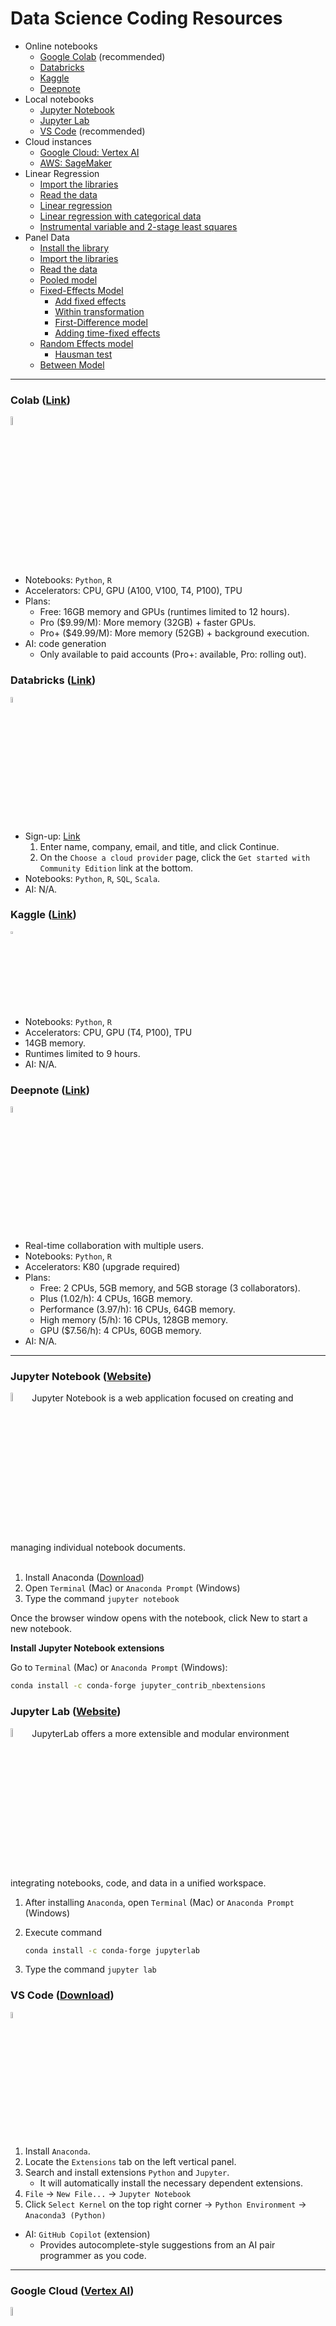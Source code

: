 # Data Science Coding Resources

- Online notebooks
  - [Google Colab](#colab-link) (recommended)
  - [Databricks](#databricks-link)
  - [Kaggle](#kaggle-link)
  - [Deepnote](#deepnote-link)
- Local notebooks
  - [Jupyter Notebook](#jupyter-notebook-website)
  - [Jupyter Lab](#jupyter-lab-website)
  - [VS Code](#vs-code-download) (recommended)
- Cloud instances
  - [Google Cloud: Vertex AI](#google-cloud-vertex-ai)
  - [AWS: SageMaker](#aws-sagemaker)
- Linear Regression
  - [Import the libraries](#1-import-the-libraries)
  - [Read the data](#2-import-the-libraries)
  - [Linear regression](#3-linear-regression)
  - [Linear regression with categorical data](#4-linear-regression-with-categorical-data)
  - [Instrumental variable and 2-stage least squares](#5-instrumental-variable-and-2-stage-least-squares)
- Panel Data
  - [Install the library](#1-install-the-library)
  - [Import the libraries](#2-read-the-data-and-store-it-in-a-data-frame-df)
  - [Read the data](#3-read-the-data-and-store-it-in-a-data-frame-df)
  - [Pooled model](#4-pooled-model)
  - [Fixed-Effects Model](#5-fixed-effects-model)
    - [Add fixed effects](#a-add-fixed-effects)
    - [Within transformation](#b-within-transformation-within-estimator)
    - [First-Difference model](#c-first-difference-model)
    - [Adding time-fixed effects](#d-adding-time-fixed-effects)
  - [Random Effects model](#6-random-effects-model)
    - [Hausman test](#hausman-test)
  - [Between Model](#7-between-model-between-estimator)
  
---

### Colab ([Link](https://colab.google))
<img draggable="false" src="/image/colab_icon.png" alt="" style="width: 6%; padding-bottom:5px; pointer-events:none"/>

- Notebooks: `Python`, `R`
- Accelerators: CPU, GPU (A100, V100, T4, P100), TPU
- Plans:
  - Free: 16GB memory and GPUs (runtimes limited to 12 hours).
  - Pro ($9.99/M): More memory (32GB) + faster GPUs.
  - Pro+ ($49.99/M): More memory (52GB) + background execution.
- AI: code generation
  - Only available to paid accounts (Pro+: available, Pro: rolling out).

### Databricks ([Link](https://community.cloud.databricks.com/))
<img draggable="false" src="/image/db_icon.png" alt="" style="width: 5%; padding-bottom:5px; pointer-events:none"/>

- Sign-up: [Link](https://www.databricks.com/try-databricks#account)
  1. Enter name, company, email, and title, and click Continue.
  2. On the `Choose a cloud provider` page, click the `Get started with Community Edition` link at the bottom.
- Notebooks: `Python`, `R`, `SQL`, `Scala`.
- AI: N/A.

### Kaggle ([Link](https://www.kaggle.com/code))
<img draggable="false" src="/image/kaggle_icon.png" alt="" style="width: 3%; padding-bottom:5px; pointer-events:none"/>

- Notebooks: `Python`, `R`
- Accelerators: CPU, GPU (T4, P100), TPU
- 14GB memory.
- Runtimes limited to 9 hours.
- AI: N/A.

### Deepnote ([Link](https://deepnote.com/workspace))
<img draggable="false" src="/image/dn_icon.png" alt="" style="width: 5%; padding-bottom:5px; pointer-events:none"/>

- Real-time collaboration with multiple users.
- Notebooks: `Python`, `R`
- Accelerators: K80 (upgrade required)
- Plans:
  - Free: 2 CPUs, 5GB memory, and 5GB storage (3 collaborators).
  - Plus (1.02/h): 4 CPUs, 16GB memory.
  - Performance (3.97/h): 16 CPUs, 64GB memory.
  - High memory (5/h): 16 CPUs, 128GB memory.
  - GPU ($7.56/h): 4 CPUs, 60GB memory.
- AI: N/A.

---
### Jupyter Notebook ([Website](https://jupyter.org/))  
<img draggable="false" src="/image/jn_icon.png" alt="" style="width: 6%; padding-bottom:5px; pointer-events:none"/>
Jupyter Notebook is a web application focused on creating and managing individual notebook documents.<br><br>

1. Install Anaconda ([Download](https://www.anaconda.com/download#downloads))
2. Open `Terminal` (Mac) or `Anaconda Prompt` (Windows)
3. Type the command `jupyter notebook`
 
Once the browser window opens with the notebook, click New to start a new notebook.

**Install Jupyter Notebook extensions**

Go to `Terminal` (Mac) or `Anaconda Prompt` (Windows):

```sh
conda install -c conda-forge jupyter_contrib_nbextensions
```

### Jupyter Lab ([Website](https://jupyterlab.readthedocs.io/en/latest/))
<img draggable="false" src="/image/jl_icon.png" alt="" style="width: 6%; padding-bottom:5px; pointer-events:none"/>
JupyterLab offers a more extensible and modular environment integrating notebooks, code, and data in a unified workspace.<br>

1. After installing `Anaconda`, open `Terminal` (Mac) or `Anaconda Prompt` (Windows)
2. Execute command
   
   ```sh
   conda install -c conda-forge jupyterlab
   ```
3. Type the command `jupyter lab`

### VS Code ([Download](https://code.visualstudio.com/))
<img draggable="false" src="/image/vscode_icon.png" alt="" style="width: 5%; padding-bottom:5px; pointer-events:none"/>

1. Install `Anaconda`.
2. Locate the `Extensions` tab on the left vertical panel.
3. Search and install extensions `Python` and `Jupyter`.
   - It will automatically install the necessary dependent extensions.
4. `File` → `New File...` → `Jupyter Notebook`
5. Click `Select Kernel` on the top right corner → `Python Environment` → `Anaconda3 (Python)`
   
- AI: `GitHub Copilot` (extension)
  - Provides autocomplete-style suggestions from an AI pair programmer as you code. 

---

### Google Cloud ([Vertex AI](https://console.cloud.google.com/vertex-ai/workbench/user-managed?hl=en))
<img draggable="false" src="/image/gc_icon.png" alt="" style="width: 6%; padding-bottom:5px; pointer-events:none"/>

- Setup:
  1. Create a `project`.
  2. `Notebooks` -> `Workbench` -> `User-managed Notebooks` -> `Create New`
     - Default: 4 CPUs, 15GB memory, 100GB storage.
- New instance environments: `Python 3` (recommended), `Tensorflow`, `PyTorch`
  - `Tensorflow` and `PyTorch` instances: Available to add a `T4 GPU`.
- Pricing: $0.15 hourly
  - [Pricing](https://cloud.google.com/vertex-ai/pricing) for other instance configurations.

### AWS ([SageMaker](https://us-west-1.console.aws.amazon.com/sagemaker/home?region=us-west-1#/notebook-instances))
<img draggable="false" src="/image/aws_icon.png" alt="" style="width: 8%; padding-bottom:5px; pointer-events:none"/>

- Setup:
  1. `Create notebook instance`.
  2. Notebook instance type: `ml.t3.medium`.
     - 2 CPUs, 4GB memory, 125GB storage.
  3. [Pricing](https://aws.amazon.com/sagemaker/pricing/) for other instance configurations.

---

### Regression

These are the first *two columns* of the data:

|     Y    |     X1    |     X2    | Category | Variable with Space | Instrument |
|:--------:|:---------:|:---------:|:--------:|:-------------------:|------------|
| 0.129082 |  0.496714 | -0.349898 |     B    |      -0.828995      | -1.415371  |
| 1.857186 | -0.138264 |  0.350462 |     B    |      -0.560181      | -0.420645  |

The `Category` variable includes three categories: `A`, `B`, and `C`. The variable named `Variable with Space` has spaces in its name. `Y` is the dependent/outcome variable.

#### 1. Import the libraries

  ```py
  import pandas as pd
  import statsmodels.api as sm
  import statsmodels.formula.api as smf
  from statsmodels.sandbox.regression.gmm import IV2SLS
  ```

#### 2. Read the [data](https://github.com/haochehsu/Data-Science-Coding-Resources/blob/main/data.csv) and store it in a data frame `df`
  
  ```py
  df = pd.read_csv('data.csv')
  ```
   
#### 3. Linear regression
   
   $y_i= \beta_0 + \beta_1x_{1i} + \beta_2x_{2i} + \beta_3x_{\text{variable with space}, i} + \epsilon_i$
   
  - Passing in variables
  
    ```py
    y = df['Y']
    X = df[['X1', 'X2', 'Variable with Space']]
    
    X = sm.add_constant(X)
    
    model = sm.OLS(y, X).fit()
    
    print(model.summary())

  - Passing in formula
     
    ```py
    model = smf.ols(formula='Y ~ X1 + X2 + Q("Variable with Space")', data=df).fit()
    print(model.summary())
    ```
   
#### 4. Linear regression with categorical data

$y_i= \beta_0 + \beta_1x_{i} + \beta_2 \cdot \mathbb{1}\lbrace \text{Category} = A\rbrace_i + \beta_3 \cdot \mathbb{1}\lbrace \text{Category} = B\rbrace_i + \beta_4 \cdot \mathbb{1}\lbrace \text{Category} = C\rbrace_i + \epsilon_i$
  
  - Passing in variables
  
    ```sh
    dummies = pd.get_dummies(df['Category'], drop_first=True, sparse=True, prefix="Category")
    X = pd.concat([df[['X1']], dummies], axis=1)
    
    X = sm.add_constant(X)
    
    model = sm.OLS(df['Y'], X).fit()
    print(model.summary())
    ```
    
  - Passing in formula
  
    ```sh
    model = smf.ols(formula='Y ~ X1 + C(Category)', data=df).fit()
    print(model.summary())
    ```

#### 5. Instrumental variable and 2-stage least squares

Suppose $x_{1i}$ is correlated with $\epsilon_i$ (endogenous $x_{1i}$). `Instrument` is correlated with $x_{1i}$ but uncorrelated with $\epsilon_i$:

$x_{1i} = \alpha_0 + \alpha_{1i} \cdot \text{Instrument}_i + u_i$

$y_{i} = \beta_0 + \beta_{1i} \cdot \widehat{x}_{1i} + \epsilon_i$

  - `IV2SLS` (with corrected standard errors)
  
    ```py
    endog = df['Y']
    exog = sm.add_constant(df[['X1']])
    
    instrument = sm.add_constant(df[['Instrument']])
    
    model = IV2SLS(endog, exog, instrument=instrument).fit()
    print(model.summary())
    ```
    
  - `sm.OLS` (passing in variable): manual 2-stage least squares
  
    ```py
    # First Stage
    X_first_stage = sm.add_constant(df[['Instrument']])
    model_first_stage = sm.OLS(df['X1'], X_first_stage).fit()
    df['X1_hat'] = model_first_stage.predict(X_first_stage)
    
    # Second Stage
    X_second_stage = sm.add_constant(df['X1_hat'])
    model_second_stage = sm.OLS(df['Y'], X_second_stage).fit()
    
    print(model_second_stage.summary())
    ```

#### 6. Other options

   - Clustered standard errors
     - Cluster based on the `Category` variable: pass the arguments to the `.fit()` method.

       ```py
       .fit(cov_type='cluster', cov_kwds={'groups': df['Category']})
       ```

   - Robust standard error
     - Debias the covariance estimator by using a degree of freedom adjustment to obtain the same robust standard error as in STATA.
       
       1. In `IV2SLS`

          ```py
          .fit(debiased=True)
          ```
          
       2. In `sm.OLS` (passing in variable) and `smf.ols` (passing in formula)
          
          ```py
          .fit(cov_type='HC1')
          ```
          
  - Regression without an intercept
    
    - In `IV2SLS`: don't `sm.add_constant()`.
          
    - In `smf.ols` (passing in formula): add `-1` into the formula
   
      ```
      model = smf.ols(formula='Y ~ X1 + X2 - 1', data=df).fit()
      print(model.summary())
      ```
      
---

### Panel Data

#### 1. Install the library

  ```python
  pip install linearmodels
  ```

#### 2. Import the libraries

  ```py
  import pandas as pd
  from linearmodels.panel import PooledOLS
  from linearmodels.panel import RandomEffects
  
  from statsmodels.api import OLS
  from statsmodels.tools.tools import add_constant
  ```

#### 3. Read the [data](https://github.com/haochehsu/Data-Science-Coding-Resources/blob/main/panel_data.csv) and store it in a data frame `df`
  
  ```py
  df = pd.read_csv('panel_data.csv')
  ```

> [!NOTE]
> Panel data combines features of both **cross-sectional** data (observations at a single point in time) and **time-series** data (observations of a single entity across multiple time points), this data tracks groups of entities, like people or firms, over several time periods.
> 
> It can be used to analyze individual heterogeneity and provide control for unobserved characteristics, potentially addressing endogenous concerns by accounting for factors that remain consistent over time.

Each entity $i$ is observed over $t$ periods.

#### 4. Pooled model

  $Y_{it} = \beta_0 + \beta_1 X_{it} + \epsilon_{it}$

  Pools the data and runs a regression.

  ```python
  pooled = PooledOLS(df.Y, df[['X']]).fit()
  print(pooled)
  ```

#### 5. Fixed-Effects Model

  $Y_{it} = \alpha_i + \beta_1 X_{it} + \epsilon_{it}$ where $\alpha_i$ captures the unobserved, time-invariant individual effects.

  > [!IMPORTANT]
  > In panel data, heterogeneity across entities (e.g., individuals, firms) can lead to omitted variable bias. Time-invariant firm characteristics, such as *company culture*, are often unobservable to econometricians. These uncontrolled, unobserved characteristics $\alpha_i$ are absorbed into the error term and can be **correlated** with other observed firm characteristics ![X](https://latex.codecogs.com/svg.image?\inline&space;X_{it}). To account for potential endogeneity, we add/control a fixed effect into the model.

The fixed effects models use the "within variation" (variation of an entity over time):

##### A. Add fixed effects

  ```python
  FE = PanelOLS(df.Y, df[['X']], entity_effects=True).fit()
  print(FE)
  ```

  This is equivalent to running a **dummy variable regression**:

  ```python
  # generate dummy variables and add them to the dataframe
  dummies = pd.get_dummies(df.reset_index()['id'], drop_first=True).set_index(df.index)
  df_with_dummies = pd.concat([df, dummies], axis=1)

  # add an intercept
  X = add_constant(pd.concat([df_with_dummies.X, df_with_dummies.iloc[:, 3:]], axis=1))

  dummy_regression = OLS(df_with_dummies.Y, X.astype(float)).fit()
  print(dummy_regression.summary())
  ```

##### B. Within transformation (within estimator)

  Subtract the average (taken across time) of each variable from the variable itself to eliminate fixed effects.

  ```python
  grouped_means = df.groupby('id').mean()
  df_with_means = df.merge(grouped_means, on='id', suffixes=('', '_mean'))
  df_with_means['Y_within'] = df_with_means['Y'] - df_with_means['Y_mean']
  df_with_means['X_within'] = df_with_means['X'] - df_with_means['X_mean']
  
  X = add_constant(df_merged['X_within'])
  model = sm.OLS(df_merged['Y_within'], X).fit()
  print(model.summary())
  ```

##### C. First-Difference model

  $\Delta Y_{it} = \beta_1 \Delta X_{it} + \Delta\epsilon_{it}$ where $\Delta A_{it} \equiv A_{it}-A_{i, t-1}$

  If we have a **balanced panel** (all entities have observations for all periods), first differencing eliminates the fixed effect. This allows us to focus on only the **changes** within each entity over time, effectively removing any time-invariant characteristics.

  ```python
  df_diff = df.groupby('id').diff().dropna()
  first_diff = PanelOLS(df_diff.Y, df_diff[['X']], entity_effects=False).fit()
  print(first_diff)
  ```

##### D. Adding time-fixed effects

$Y_{it} = \alpha_i + \lambda_i + \beta_1 X_{it} + \epsilon_{it}$ where $\lambda_i$ captures the unobserved, entity-invariant effects specific to each time period $t$.

  ```python
  FE_with_time_effects = PanelOLS(df.Y, df[['X']], entity_effects=True, time_effects=True).fit()
  print(FE_with_time_effects)
  ```

#### 6. Random Effects model

  $Y_{it} = \beta_0 + \beta_1 X_{it} + (\alpha_i + \epsilon_{it})$ where $\alpha_i\sim N(0, \sigma_{\alpha}^2)$ and $\sigma_{\alpha}^2$ is the variance of the entity specific effect.

  > [!IMPORTANT]
  > The random effect model assumes that the time-invariant entity-specific effect $\alpha_i$ (e.g. company culture) is a random variable drawn from a normal distribution and is **uncorrelated** with $X_{it}$. The model leverages both within and between variations.

  Based on the assumed distribution of the $\alpha_i$'s, heteroscedasticity violates the OLS assumptions. Therefore, we use generalized least squares (GLS) to estimate the model.
  
  ```python
  RE = RandomEffects(df.Y, df[['X']]).fit()
  print(RE)
  ```

##### Hausman test

The test is used to determine whether to use **fixed effects** or a **random effects** model in panel data analysis.

- $H_0$: Errors are uncorrelated with the regressors. The random effects model is consistent and there are no differences in the coefficients of the fixed effects and random effects model.
- Hausman test statistics:
  $H = \left(\beta_{FE} - \beta_{RE}\right)'\times \left[\text{Var}(\beta_{FE})-\text{Var}(\beta_{RE})\right]^{-1}\times \left(\beta_{FE} - \beta_{RE}\right)$ where $\beta_{FE}$ and $\beta_{RE}$ are vectors of coefficients obtained from the two models.

```python
from scipy.stats import chi2

FE = PanelOLS(df.Y, df[['X']], entity_effects=True).fit()
RE = RandomEffects(df.Y, df[['X']]).fit()

diff_params = FE.params - RE.params
diff_cov = FE.cov - RE.cov

hausman_statistics = diff_params.T.dot(np.linalg.inv(diff_cov)).dot(diff_params)

# DF: #Xs being tested
degree_freedom = len(diff_params)

p_value = chi2.sf(hausman_statistics, degree_freedom)
print("Hausman Test Statistic:", hausman_statistics)
print("p-value:", p_value)
```

#### 7. Between Model (between estimator)

  ![between](https://latex.codecogs.com/svg.image?\inline&space;\overline{Y}_{i}=\beta_0&plus;\beta_1\overline{X}_i&plus;\overline{\epsilon}_{i})

The model examines the "between variation" (variation across entities/cross-sectional at a particular point in time) in the data by averaging each variable over time for entity $i$.

  ```python
  df_mean = df.groupby('id').mean().reset_index()
  X_mean = df_mean[['X']]
  y_mean = df_mean['Y']
  between_model = OLS(y_mean, X_mean).fit()
  print(between_model.summary())
  ```
